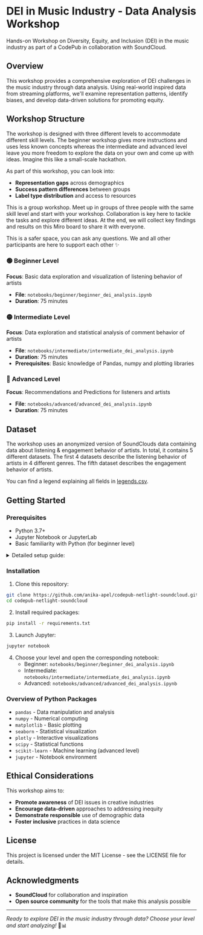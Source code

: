 # DEI in Music Industry - Data Analysis Workshop

Hands-on Workshop on Diversity, Equity, and Inclusion (DEI) in the music industry as part of a CodePub in collaboration with SoundCloud.

## Overview

This workshop provides a comprehensive exploration of DEI challenges in the music industry through data analysis. 
Using real-world inspired data from streaming platforms, we'll examine representation patterns, identify biases, and develop data-driven solutions for promoting equity.

## Workshop Structure

The workshop is designed with three different levels to accommodate different skill levels. 
The beginner workshop gives more instructions and uses less known concepts whereas the intermediate and advanced level leave you more freedom to explore the data on your own and come up with ideas.
Imagine this like a small-scale hackathon. 

As part of this workshop, you can look into:
- **Representation gaps** across demographics
- **Success pattern differences** between groups
- **Label type distribution** and access to resources

This is a group workshop. Meet up in groups of three people with the same skill level and start with your workshop. Collaboration is key here to tackle the tasks and explore different ideas. 
At the end, we will collect key findings and results on this Miro board to share it with everyone. 

This is a safer space, you can ask any questions. We and all other participants are here to support each other ✨

### 🟢 **Beginner Level** 
**Focus**: Basic data exploration and visualization of listening behavior of artists
- **File**: `notebooks/beginner/beginner_dei_analysis.ipynb`
- **Duration**: 75 minutes

### 🟡 **Intermediate Level**
**Focus**: Data exploration and statistical analysis of comment behavior of artists
- **File**: `notebooks/intermediate/intermediate_dei_analysis.ipynb`
- **Duration**: 75 minutes
- **Prerequisites**: Basic knowledge of Pandas, numpy and plotting libraries

### 🔴 **Advanced Level**
**Focus**: Recommendations and Predictions for listeners and artists
- **File**: `notebooks/advanced/advanced_dei_analysis.ipynb`
- **Duration**: 75 minutes

## Dataset

The workshop uses an anonymized version of SoundClouds data containing data about listening & engagement behavior of artists. 
In total, it contains 5 different datasets.
The first 4 datasets describe the listening behavior of artists in 4 different genres.
The fifth dataset describes the engagement behavior of artists.

You can find a legend explaining all fields in [legends.csv](data/legend.csv).

## Getting Started

### Prerequisites

- Python 3.7+
- Jupyter Notebook or JupyterLab
- Basic familiarity with Python (for beginner level)

<details>
  <summary>Detailed setup guide:</summary>

1. Install Python 3.7+ and Jupyter Notebook
  - [See official python installer](https://www.python.org/downloads/)
  - Use a package manager: 
    - MacOS: `brew install python`
    - Linux: use your distribution's package manager (e.g. `apt` for Ubuntu/Debian) -`sudo apt update && sudo apt install python3 python3-pip`
    - Windows: Use Chocolately or Scoop - `choco install python` or `scoop install python`
2. Confirm installation worked as expected: `python --version` or `python3 --version`
3. Install all requirements: `pip install -r requirements.txt` or `pip3 install -r requirements.txt`

</details>


### Installation

1. Clone this repository:
```bash
git clone https://github.com/anika-apel/codepub-netlight-soundcloud.git
cd codepub-netlight-soundcloud
```

2. Install required packages:
```bash
pip install -r requirements.txt
```

3. Launch Jupyter:
```bash
jupyter notebook
```

4. Choose your level and open the corresponding notebook:
   - Beginner: `notebooks/beginner/beginner_dei_analysis.ipynb`
   - Intermediate: `notebooks/intermediate/intermediate_dei_analysis.ipynb`
   - Advanced: `notebooks/advanced/advanced_dei_analysis.ipynb`

### Overview of Python Packages

- `pandas` - Data manipulation and analysis
- `numpy` - Numerical computing
- `matplotlib` - Basic plotting
- `seaborn` - Statistical visualization
- `plotly` - Interactive visualizations
- `scipy` - Statistical functions
- `scikit-learn` - Machine learning (advanced level)
- `jupyter` - Notebook environment


## Ethical Considerations

This workshop aims to:
- **Promote awareness** of DEI issues in creative industries
- **Encourage data-driven** approaches to addressing inequity
- **Demonstrate responsible** use of demographic data
- **Foster inclusive** practices in data science

## License

This project is licensed under the MIT License - see the LICENSE file for details.

## Acknowledgments

- **SoundCloud** for collaboration and inspiration
- **Open source community** for the tools that make this analysis possible

---

*Ready to explore DEI in the music industry through data? Choose your level and start analyzing!* 🎵📊
